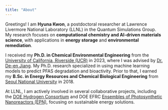 ```yaml
---
title: "About"
---
```

Greetings! I am **Hyuna Kwon**, a postdoctoral researcher at Lawrence Livermore National Laboratory (LLNL) in the Quantum Simulations Group. My research focuses on **computational chemistry and AI-driven materials science**, with applications in **energy storage** and **environmental remediation**.

I received my **Ph.D. in Chemical Environmental Engineering** from the [University of California, Riverside (UCR)](https://www.ucr.edu) in 2023, where I was advised by [Dr. De-en Jiang](https://jiang-lab.net/). My Ph.D. research specialized in using machine learning models to predict PFAS degradation and bioactivity. Prior to that, I earned my **B.Sc. in Energy Resources and Chemical Biological Engineering** from [Seoul National University](https://en.snu.ac.kr/) in 2018.

At LLNL, I am actively involved in several collaborative projects, including the [DOE Hydrogen Consortium](https://www.energy.gov/eere/h2awsm/hydrogen-advanced-water-splitting-materials-consortium-homepage) and DOE EFRC [Ensembles of Photosynthetic Nanoreactors (EPN)](https://photosynthesis.uci.edu/), focusing on sustainable energy solutions.
